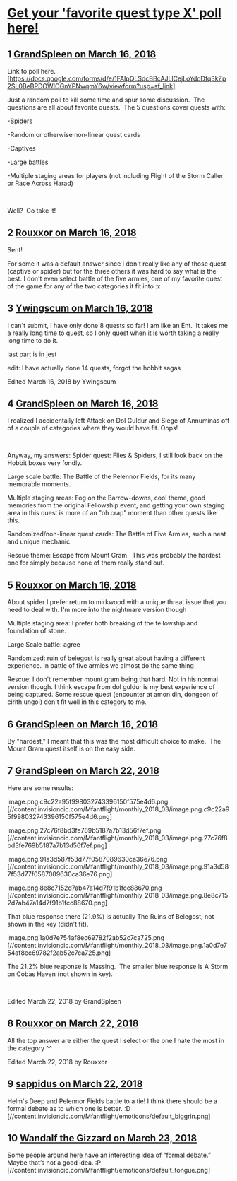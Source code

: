 # [Get your &#039;favorite quest type X&#039; poll here!](https://community.fantasyflightgames.com/topic/271645-get-your-favorite-quest-type-x-poll-here/)

## 1 [GrandSpleen on March 16, 2018](https://community.fantasyflightgames.com/topic/271645-get-your-favorite-quest-type-x-poll-here/?do=findComment&comment=3251178)

Link to poll here. [https://docs.google.com/forms/d/e/1FAIpQLSdcBBcAJLlCejLoYddDfq3kZp2SL0BeBPDOWIOGnYPNwqmY6w/viewform?usp=sf_link]

Just a random poll to kill some time and spur some discussion.  The questions are all about favorite quests.  The 5 questions cover quests with:

-Spiders

-Random or otherwise non-linear quest cards

-Captives

-Large battles

-Multiple staging areas for players (not including Flight of the Storm Caller or Race Across Harad)

 

Well?  Go take it!

## 2 [Rouxxor on March 16, 2018](https://community.fantasyflightgames.com/topic/271645-get-your-favorite-quest-type-x-poll-here/?do=findComment&comment=3251393)

Sent!

For some it was a default answer since I don't really like any of those quest (captive or spider) but for the three others it was hard to say what is the best. I don't even select battle of the five armies, one of my favorite quest of the game for any of the two categories it fit into :x

## 3 [Ywingscum on March 16, 2018](https://community.fantasyflightgames.com/topic/271645-get-your-favorite-quest-type-x-poll-here/?do=findComment&comment=3251408)

I can't submit, I have only done 8 quests so far! I am like an Ent.  It takes me a really long time to quest, so I only quest when it is worth taking a really long time to do it.

last part is in jest

edit: I have actually done 14 quests, forgot the hobbit sagas

Edited March 16, 2018 by Ywingscum

## 4 [GrandSpleen on March 16, 2018](https://community.fantasyflightgames.com/topic/271645-get-your-favorite-quest-type-x-poll-here/?do=findComment&comment=3251477)

I realized I accidentally left Attack on Dol Guldur and Siege of Annuminas off of a couple of categories where they would have fit. Oops!

 

Anyway, my answers:
Spider quest: Flies & Spiders, I still look back on the Hobbit boxes very fondly.

Large scale battle: The Battle of the Pelennor Fields, for its many memorable moments.

Multiple staging areas: Fog on the Barrow-downs, cool theme, good memories from the original Fellowship event, and getting your own staging area in this quest is more of an "oh crap" moment than other quests like this.

Randomized/non-linear quest cards: The Battle of Five Armies, such a neat and unique mechanic.

Rescue theme: Escape from Mount Gram.  This was probably the hardest one for simply because none of them really stand out.

## 5 [Rouxxor on March 16, 2018](https://community.fantasyflightgames.com/topic/271645-get-your-favorite-quest-type-x-poll-here/?do=findComment&comment=3251522)

About spider I prefer return to mirkwood with a unique threat issue that you need to deal with. I'm more into the nightmare version though

Multiple staging area: I prefer both breaking of the fellowship and foundation of stone.

Large Scale battle: agree

Randomized: ruin of belegost is really great about having a different experience. In battle of five armies we almost do the same thing

Rescue: I don't remember mount gram being that hard. Not in his normal version though. I think escape from dol guldur is my best experience of being captured. Some rescue quest (encounter at amon din, dongeon of cirith ungol) don't fit well in this category to me.

## 6 [GrandSpleen on March 16, 2018](https://community.fantasyflightgames.com/topic/271645-get-your-favorite-quest-type-x-poll-here/?do=findComment&comment=3251605)

By "hardest," I meant that this was the most difficult choice to make.  The Mount Gram quest itself is on the easy side.

## 7 [GrandSpleen on March 22, 2018](https://community.fantasyflightgames.com/topic/271645-get-your-favorite-quest-type-x-poll-here/?do=findComment&comment=3257478)

Here are some results:

image.png.c9c22a95f998032743396150f575e4d6.png [//content.invisioncic.com/Mfantflight/monthly_2018_03/image.png.c9c22a95f998032743396150f575e4d6.png]

image.png.27c76f8bd3fe769b5187a7b13d56f7ef.png [//content.invisioncic.com/Mfantflight/monthly_2018_03/image.png.27c76f8bd3fe769b5187a7b13d56f7ef.png]

image.png.91a3d587f53d77f0587089630ca36e76.png [//content.invisioncic.com/Mfantflight/monthly_2018_03/image.png.91a3d587f53d77f0587089630ca36e76.png]

image.png.8e8c7152d7ab47a14d7f91b1fcc88670.png [//content.invisioncic.com/Mfantflight/monthly_2018_03/image.png.8e8c7152d7ab47a14d7f91b1fcc88670.png] 

That blue response there (21.9%) is actually The Ruins of Belegost, not shown in the key (didn't fit).

image.png.1a0d7e754af8ec69782f2ab52c7ca725.png [//content.invisioncic.com/Mfantflight/monthly_2018_03/image.png.1a0d7e754af8ec69782f2ab52c7ca725.png]

The 21.2% blue response is Massing.  The smaller blue response is A Storm on Cobas Haven (not shown in key).

 

Edited March 22, 2018 by GrandSpleen

## 8 [Rouxxor on March 22, 2018](https://community.fantasyflightgames.com/topic/271645-get-your-favorite-quest-type-x-poll-here/?do=findComment&comment=3257913)

All the top answer are either the quest I select or the one I hate the most in the category ^^

Edited March 22, 2018 by Rouxxor

## 9 [sappidus on March 22, 2018](https://community.fantasyflightgames.com/topic/271645-get-your-favorite-quest-type-x-poll-here/?do=findComment&comment=3258051)

Helm's Deep and Pelennor Fields battle to a tie! I think there should be a formal debate as to which one is better. :D [//content.invisioncic.com/Mfantflight/emoticons/default_biggrin.png]

## 10 [Wandalf the Gizzard on March 23, 2018](https://community.fantasyflightgames.com/topic/271645-get-your-favorite-quest-type-x-poll-here/?do=findComment&comment=3258662)

Some people around here have an interesting idea of “formal debate.” Maybe that’s not a good idea. :P [//content.invisioncic.com/Mfantflight/emoticons/default_tongue.png]

